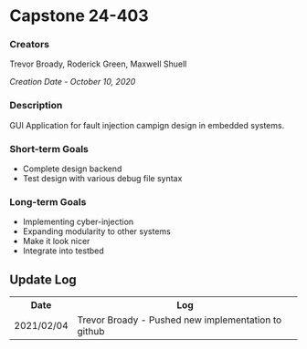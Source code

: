 
<h1>Capstone 24-403</h1>
<h3>Creators</h3>
Trevor Broady, Roderick Green, Maxwell Shuell

<i>Creation Date - October 10, 2020</i>

<h3>Description</h3>
<p>
GUI Application for fault injection campign design in embedded systems.
</p>

<h3>Short-term Goals</h3>
<ul>
<li>Complete design backend</li>
<li>Test design with various debug file syntax</li>
</ul>

<h3>Long-term Goals</h3>
<ul>
<li>Implementing cyber-injection</li>
<li>Expanding modularity to other systems</li>
<li>Make it look nicer</li>
<li>Integrate into testbed</li>
</ul>

<h2>Update Log</h2>
<table>
<tr><th>Date</th><th>Log</th></tr>
<tr><td>2021/02/04</td><td>Trevor Broady - Pushed new implementation to github</td></tr>
</table>
